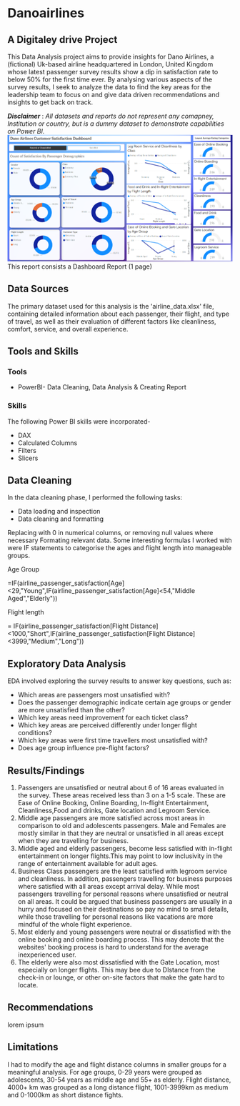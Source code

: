 # Danoairlines

## A Digitaley drive Project
This Data Analysis project aims to provide insights for Dano Airlines, a (fictional) Uk-based airline headquartered in London, United Kingdom whose latest passenger survey results show a dip in satisfaction rate to below 50% for the first time ever. By analysing various aspects of the survey results, I seek to analyze the data to find the key areas for the leadership team to focus on and give data driven recommendations and insights to get back on track. 

**_Disclaimer_** : _All datasets and reports do not represent any comapney, Institution or country, but is a dummy dataset to demonstrate capabilities on Power BI._
![](Capstone_2_Dashboard.png)
This report consists a Dashboard Report (1 page)

## Data Sources
The primary dataset used for this analysis is the 'airline_data.xlsx' file, containing detailed information about each passenger, their flight, and type of travel, as well as their evaluation of different factors like cleanliness, comfort, service, and overall experience.

## Tools and Skills
### Tools
- PowerBI- Data Cleaning, Data Analysis & Creating Report
### Skills
The following Power BI skills were incorporated-
- DAX
- Calculated Columns
- Filters
- Slicers

## Data Cleaning
In the data cleaning phase, I performed the following tasks:
- Data loading and inspection
- Data cleaning and formatting
  
Replacing with 0 in numerical columns, or removing null values where necessary
Formating relevant data. Some interesting formulas I worked with were IF statements to categorise the ages and flight length into manageable groups.

Age Group

=IF(airline_passenger_satisfaction[Age]<29,"Young",IF(airline_passenger_satisfaction[Age]<54,"Middle Aged","Elderly"))

Flight length

= IF(airline_passenger_satisfaction[Flight Distance]<1000,"Short",IF(airline_passenger_satisfaction[Flight Distance]<3999,"Medium","Long"))

## Exploratory Data Analysis
EDA involved exploring the survey results to answer key questions, such as:
- Which areas are passengers most unsatisfied with?
-  Does the passenger demographic indicate certain age groups or gender are more unsatisfied than the other?
-  Which key areas need improvement for each ticket class?
-  Which key areas are perceived differently under longer flight conditions?
-  Which key areas were first time travellers most unsatisfied with?
-  Does age group influence pre-flight factors? 

## Results/Findings
1. Passengers are unsatisfied or neutral about 6 of 16 areas evaluated in the survey. These areas received less than 3 on a 1-5 scale. These are Ease of Online Booking, Online Boarding, In-flight Entertainment, Cleanliness,Food and drinks, Gate location and Legroom Service.
2. Middle age passengers are more satisfied across most areas in comparison to old and adolescents passengers. Male and Females are mostly similar in that they are neutral or unsatisfied in all areas except when they are travelling for business.
3. Middle aged and elderly passengers, become less satisfied with in-flight entertainment on longer flights.This may point to low inclusivity in the range of entertainment available for adult ages.
4. Business Class passengers are the least satisfied with legroom service and cleanliness. In addition, passengers travelling for business purposes where satisfied with all areas except arrival delay. While most passengers travelling for personal reasons where unsatisfied or neutral on all areas. It could be argued that business passengers are usually in a hurry and focused on their destinations so pay no mind to small details, while those travelling for personal reasons like vacations are more mindful of the whole flight experience.
5. Most elderly and young passengers were neutral or dissatisfied with the online booking and online boarding process. This may denote that the websites' booking process is hard to understand for the average inexperienced user.
6. The elderly were also most dissatisfied with the Gate Location, most especially on longer flights. This may bee due to DIstance from the check-in or lounge, or other on-site factors that make the gate hard to locate.

## Recommendations
lorem ipsum


## Limitations
I had to modify the age and flight distance columns in smaller groups for a meaningful analysis. For age groups, 0-29 years were grouped as adolescents, 30-54 years as middle age and 55+ as elderly. Flight distance, 4000+ km was grouped as a long distance flight, 1001-3999km as medium and 0-1000km as short distance fights.




